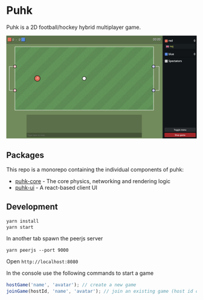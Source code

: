 # Puhk

Puhk is a 2D football/hockey hybrid multiplayer game.

![screenshot](screenshot.png)

## Packages

This repo is a monorepo containing the individual components of puhk:

- [puhk-core](packages/puhk-core/) - The core physics, networking and rendering logic
- [puhk-ui](packages/puhk-ui/) - A react-based client UI

## Development

```
yarn install
yarn start
```

In another tab spawn the peerjs server

```
yarn peerjs --port 9000
```

Open `http://localhost:8080`

In the console use the following commands to start a game

```javascript
hostGame('name', 'avatar'); // create a new game
joinGame(hostId, 'name', 'avatar'); // join an existing game (host id can be retrieved with controller.network.peer._id in console)
```
